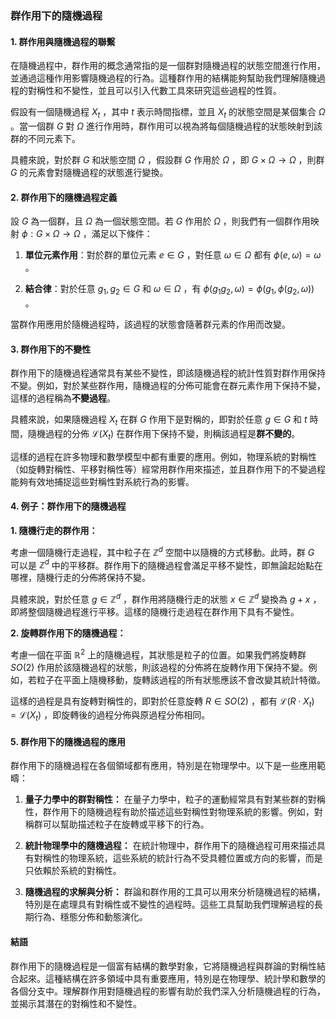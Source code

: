 ### 群作用下的隨機過程

#### 1. 群作用與隨機過程的聯繫

在隨機過程中，群作用的概念通常指的是一個群對隨機過程的狀態空間進行作用，並通過這種作用影響隨機過程的行為。這種群作用的結構能夠幫助我們理解隨機過程的對稱性和不變性，並且可以引入代數工具來研究這些過程的性質。

假設有一個隨機過程  $`X_t`$ ，其中  $`t`$  表示時間指標，並且  $`X_t`$  的狀態空間是某個集合  $`\Omega`$ 。當一個群  $`G`$  對  $`\Omega`$  進行作用時，群作用可以視為將每個隨機過程的狀態映射到該群的不同元素下。

具體來說，對於群  $`G`$  和狀態空間  $`\Omega`$ ，假設群  $`G`$  作用於  $`\Omega`$ ，即  $`G \times \Omega \to \Omega`$ ，則群  $`G`$  的元素會對隨機過程的狀態進行變換。

#### 2. 群作用下的隨機過程定義

設  $`G`$  為一個群，且  $`\Omega`$  為一個狀態空間。若  $`G`$  作用於  $`\Omega`$ ，則我們有一個群作用映射  $`\phi: G \times \Omega \to \Omega`$ ，滿足以下條件：

1. **單位元素作用**：對於群的單位元素  $`e \in G`$ ，對任意  $`\omega \in \Omega`$  都有  $`\phi(e, \omega) = \omega`$ 。
   
2. **結合律**：對於任意  $`g_1, g_2 \in G`$  和  $`\omega \in \Omega`$ ，有  $`\phi(g_1 g_2, \omega) = \phi(g_1, \phi(g_2, \omega))`$ 。

當群作用應用於隨機過程時，該過程的狀態會隨著群元素的作用而改變。

#### 3. 群作用下的不變性

群作用下的隨機過程通常具有某些不變性，即該隨機過程的統計性質對群作用保持不變。例如，對於某些群作用，隨機過程的分佈可能會在群元素作用下保持不變，這樣的過程稱為**不變過程**。

具體來說，如果隨機過程  $`X_t`$  在群  $`G`$  作用下是對稱的，即對於任意  $`g \in G`$  和  $`t`$  時間，隨機過程的分佈  $`\mathcal{L}(X_t)`$  在群作用下保持不變，則稱該過程是**群不變的**。

這樣的過程在許多物理和數學模型中都有重要的應用。例如，物理系統的對稱性（如旋轉對稱性、平移對稱性等）經常用群作用來描述，並且群作用下的不變過程能夠有效地捕捉這些對稱性對系統行為的影響。

#### 4. 例子：群作用下的隨機過程

**1. 隨機行走的群作用：**

考慮一個隨機行走過程，其中粒子在  $`\mathbb{Z}^d`$  空間中以隨機的方式移動。此時，群  $`G`$  可以是  $`\mathbb{Z}^d`$  中的平移群。群作用下的隨機過程會滿足平移不變性，即無論起始點在哪裡，隨機行走的分佈將保持不變。

具體來說，對於任意  $`g \in \mathbb{Z}^d`$ ，群作用將隨機行走的狀態  $`x \in \mathbb{Z}^d`$  變換為  $`g + x`$ ，即將整個隨機過程進行平移。這樣的隨機行走過程在群作用下具有不變性。

**2. 旋轉群作用下的隨機過程：**

考慮一個在平面  $`\mathbb{R}^2`$  上的隨機過程，其狀態是粒子的位置。如果我們將旋轉群  $`SO(2)`$  作用於該隨機過程的狀態，則該過程的分佈將在旋轉作用下保持不變。例如，若粒子在平面上隨機移動，旋轉該過程的所有狀態應該不會改變其統計特徵。

這樣的過程是具有旋轉對稱性的，即對於任意旋轉  $`R \in SO(2)`$ ，都有  $`\mathcal{L}(R \cdot X_t) = \mathcal{L}(X_t)`$ ，即旋轉後的過程分佈與原過程分佈相同。

#### 5. 群作用下的隨機過程的應用

群作用下的隨機過程在各個領域都有應用，特別是在物理學中。以下是一些應用範疇：

1. **量子力學中的群對稱性：** 在量子力學中，粒子的運動經常具有對某些群的對稱性，群作用下的隨機過程有助於描述這些對稱性對物理系統的影響。例如，對稱群可以幫助描述粒子在旋轉或平移下的行為。

2. **統計物理學中的隨機過程：** 在統計物理中，群作用下的隨機過程可用來描述具有對稱性的物理系統，這些系統的統計行為不受具體位置或方向的影響，而是只依賴於系統的對稱性。

3. **隨機過程的求解與分析：** 群論和群作用的工具可以用來分析隨機過程的結構，特別是在處理具有對稱性或不變性的過程時。這些工具幫助我們理解過程的長期行為、穩態分佈和動態演化。

#### 結語

群作用下的隨機過程是一個富有結構的數學對象，它將隨機過程與群論的對稱性結合起來。這種結構在許多領域中具有重要應用，特別是在物理學、統計學和數學的各個分支中。理解群作用對隨機過程的影響有助於我們深入分析隨機過程的行為，並揭示其潛在的對稱性和不變性。